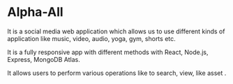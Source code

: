 

# Alpha-All

It is a social media web application which allows us to use different kinds of application like music, video, audio, yoga,
gym, shorts etc.

It is a fully responsive app with different methods with React, Node.js, Express, MongoDB Atlas.

It allows users to perform various operations like to search, view, like asset .
